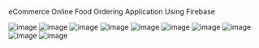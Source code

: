 eCommerce Online Food Ordering Application Using Firebase

![image](https://user-images.githubusercontent.com/90409311/156402734-451e79c9-b131-4657-a6f3-19cc117f1621.png) ![image](https://user-images.githubusercontent.com/90409311/156403117-ab057989-552b-417e-b9f3-eb637c037f2c.png) ![image](https://user-images.githubusercontent.com/90409311/156403374-e850fde9-00e2-4abf-be73-6c1fccf6028a.png) ![image](https://user-images.githubusercontent.com/90409311/156403681-206396b7-23ba-4a5d-b1a3-3b9941fdbf2e.png) ![image](https://user-images.githubusercontent.com/90409311/156404064-20ab6f57-10f0-438f-9498-5dbeec46f2a6.png) ![image](https://user-images.githubusercontent.com/90409311/156406915-40425c1e-7995-48d9-8671-a62c63b7546e.png) ![image](https://user-images.githubusercontent.com/90409311/156407371-ab0001c4-051f-4987-a436-4c49d5b613d9.png) 
![image](https://user-images.githubusercontent.com/90409311/156405404-64bf2297-cad4-4d1b-86c3-3344ad299df9.png) ![image](https://user-images.githubusercontent.com/90409311/156406137-63ed48d7-9bb2-41c9-9285-dcf2d5bcc73a.png) ![image](https://user-images.githubusercontent.com/90409311/156407990-7fdf7bc1-6acb-4194-aeb4-a088991fb88e.png)
